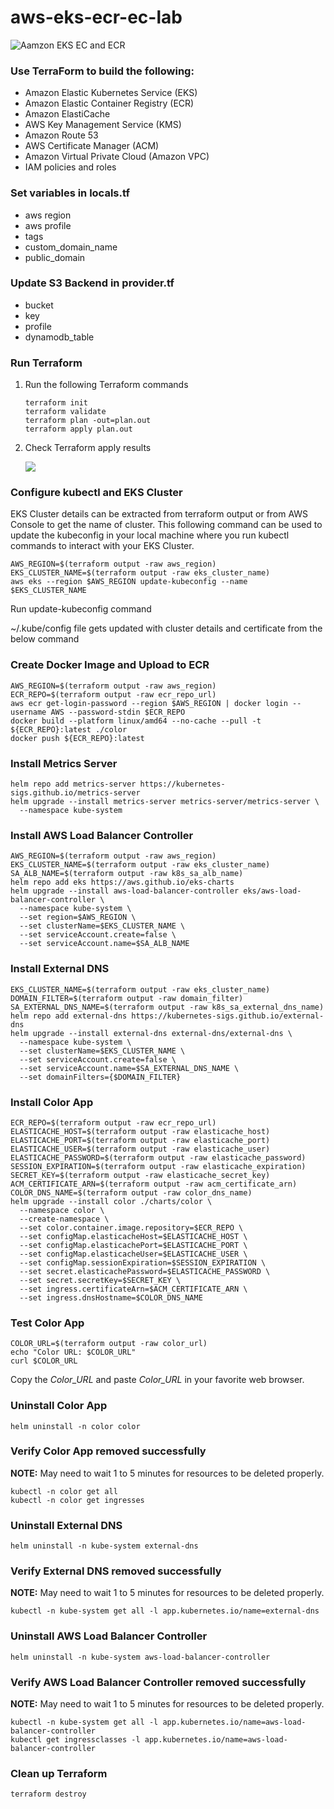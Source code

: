 # aws-eks-ecr-ec-lab
![Aamzon EKS EC and ECR](./images/aws-s3-security.png)
### Use TerraForm to build the following:
* Amazon Elastic Kubernetes Service (EKS)
* Amazon Elastic Container Registry (ECR)
* Amazon ElastiCache
* AWS Key Management Service (KMS)
* Amazon Route 53
* AWS Certificate Manager (ACM)
* Amazon Virtual Private Cloud (Amazon VPC)
* IAM policies and roles
### Set variables in locals.tf
* aws region
* aws profile
* tags
* custom_domain_name
* public_domain
### Update S3 Backend in provider.tf
* bucket
* key
* profile
* dynamodb_table
### Run Terraform
1. Run the following Terraform commands
    ```
    terraform init
    terraform validate
    terraform plan -out=plan.out
    terraform apply plan.out
    ```
2. Check Terraform apply results
    
    ![](./images/terraform-apply.png)

### Configure kubectl and EKS Cluster
EKS Cluster details can be extracted from terraform output or from AWS Console to get the name of cluster. This following command can be used to update the kubeconfig in your local machine where you run kubectl commands to interact with your EKS Cluster.
```
AWS_REGION=$(terraform output -raw aws_region)
EKS_CLUSTER_NAME=$(terraform output -raw eks_cluster_name)
aws eks --region $AWS_REGION update-kubeconfig --name $EKS_CLUSTER_NAME
```

Run update-kubeconfig command

~/.kube/config file gets updated with cluster details and certificate from the below command

### Create Docker Image and Upload to ECR
```
AWS_REGION=$(terraform output -raw aws_region)
ECR_REPO=$(terraform output -raw ecr_repo_url)
aws ecr get-login-password --region $AWS_REGION | docker login --username AWS --password-stdin $ECR_REPO
docker build --platform linux/amd64 --no-cache --pull -t ${ECR_REPO}:latest ./color
docker push ${ECR_REPO}:latest
```

### Install Metrics Server
```
helm repo add metrics-server https://kubernetes-sigs.github.io/metrics-server
helm upgrade --install metrics-server metrics-server/metrics-server \
  --namespace kube-system
```

### Install AWS Load Balancer Controller
```
AWS_REGION=$(terraform output -raw aws_region)
EKS_CLUSTER_NAME=$(terraform output -raw eks_cluster_name)
SA_ALB_NAME=$(terraform output -raw k8s_sa_alb_name)
helm repo add eks https://aws.github.io/eks-charts
helm upgrade --install aws-load-balancer-controller eks/aws-load-balancer-controller \
  --namespace kube-system \
  --set region=$AWS_REGION \
  --set clusterName=$EKS_CLUSTER_NAME \
  --set serviceAccount.create=false \
  --set serviceAccount.name=$SA_ALB_NAME
```

### Install External DNS 
```
EKS_CLUSTER_NAME=$(terraform output -raw eks_cluster_name)
DOMAIN_FILTER=$(terraform output -raw domain_filter)
SA_EXTERNAL_DNS_NAME=$(terraform output -raw k8s_sa_external_dns_name)
helm repo add external-dns https://kubernetes-sigs.github.io/external-dns
helm upgrade --install external-dns external-dns/external-dns \
  --namespace kube-system \
  --set clusterName=$EKS_CLUSTER_NAME \
  --set serviceAccount.create=false \
  --set serviceAccount.name=$SA_EXTERNAL_DNS_NAME \
  --set domainFilters={$DOMAIN_FILTER}
```

### Install Color App
```
ECR_REPO=$(terraform output -raw ecr_repo_url)
ELASTICACHE_HOST=$(terraform output -raw elasticache_host)
ELASTICACHE_PORT=$(terraform output -raw elasticache_port)
ELASTICACHE_USER=$(terraform output -raw elasticache_user)
ELASTICACHE_PASSWORD=$(terraform output -raw elasticache_password)
SESSION_EXPIRATION=$(terraform output -raw elasticache_expiration)
SECRET_KEY=$(terraform output -raw elasticache_secret_key)
ACM_CERTIFICATE_ARN=$(terraform output -raw acm_certificate_arn)
COLOR_DNS_NAME=$(terraform output -raw color_dns_name)
helm upgrade --install color ./charts/color \
  --namespace color \
  --create-namespace \
  --set color.container.image.repository=$ECR_REPO \
  --set configMap.elasticacheHost=$ELASTICACHE_HOST \
  --set configMap.elasticachePort=$ELASTICACHE_PORT \
  --set configMap.elasticacheUser=$ELASTICACHE_USER \
  --set configMap.sessionExpiration=$SESSION_EXPIRATION \
  --set secret.elasticachePassword=$ELASTICACHE_PASSWORD \
  --set secret.secretKey=$SECRET_KEY \
  --set ingress.certificateArn=$ACM_CERTIFICATE_ARN \
  --set ingress.dnsHostname=$COLOR_DNS_NAME
```

### Test Color App
```
COLOR_URL=$(terraform output -raw color_url)
echo "Color URL: $COLOR_URL"
curl $COLOR_URL
```
Copy the *Color_URL* and paste *Color_URL* in your favorite web browser.
### Uninstall Color App
```
helm uninstall -n color color
```

### Verify Color App removed successfully
**NOTE:** May need to wait 1 to 5 minutes for resources to be deleted properly.
```
kubectl -n color get all
kubectl -n color get ingresses
```

### Uninstall External DNS
```
helm uninstall -n kube-system external-dns
```

### Verify External DNS removed successfully
**NOTE:** May need to wait 1 to 5 minutes for resources to be deleted properly.
```
kubectl -n kube-system get all -l app.kubernetes.io/name=external-dns
```

### Uninstall AWS Load Balancer Controller
```
helm uninstall -n kube-system aws-load-balancer-controller
```

### Verify AWS Load Balancer Controller removed successfully
**NOTE:** May need to wait 1 to 5 minutes for resources to be deleted properly.
```
kubectl -n kube-system get all -l app.kubernetes.io/name=aws-load-balancer-controller
kubectl get ingressclasses -l app.kubernetes.io/name=aws-load-balancer-controller
```

### Clean up Terraform
```
terraform destroy
```
